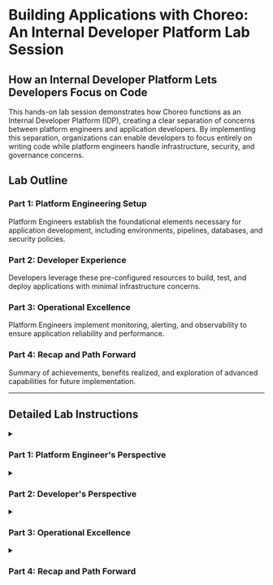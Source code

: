 # Building Applications with Choreo: An Internal Developer Platform Lab Session

## How an Internal Developer Platform Lets Developers Focus on Code

This hands-on lab session demonstrates how Choreo functions as an Internal Developer Platform (IDP), creating a clear separation of concerns between platform engineers and application developers. By implementing this separation, organizations can enable developers to focus entirely on writing code while platform engineers handle infrastructure, security, and governance concerns.

## Lab Outline

### Part 1: Platform Engineering Setup
Platform Engineers establish the foundational elements necessary for application development, including environments, pipelines, databases, and security policies.

### Part 2: Developer Experience
Developers leverage these pre-configured resources to build, test, and deploy applications with minimal infrastructure concerns.

### Part 3: Operational Excellence
Platform Engineers implement monitoring, alerting, and observability to ensure application reliability and performance.

### Part 4: Recap and Path Forward
Summary of achievements, benefits realized, and exploration of advanced capabilities for future implementation.

---

## Detailed Lab Instructions

<details>
<summary><h3>Part 1: Platform Engineer's Perspective</h3></summary>

#### 1. Sign Up to Choreo
- Navigate to the [Choreo console](https://console.choreo.dev/).
- Click "Sign Up" if you don't already have an account.
- Select your authentication method (GitHub, Google, Microsoft, or email).
- Follow onboarding steps to create and configure your organization.
- Choose an organization name that reflects your company identity and is URL-friendly.
- Once logged in for the first time, select the "Platform Engineer (PE)" perspective. If you already have an organization set up, you can select the "PE" perspective from the dropdown menu at the top-right corner of the Choreo Console.

#### 2. Explore Platform Engineering Perspective Overview
- Centralized Data Plane Management: Clearly shows active/inactive data planes and their status.
- Built-in Environments: Easily view multiple environments (development, production).
- Comprehensive Insights: Quickly access operational insights for proactive troubleshooting.
- Integrated CD Pipelines: Default pipelines visible, simplifying deployment management.
- Egress and Workflow Controls: Configure security and automation workflows efficiently.

#### 3. Create a New Environment
- From the left-hand menu, click on Infrastructure, then select Environments.
- Examine existing environments (Development, Production) and their configurations.
- Click + Create Environment.
- Provide details for the new environment:
  - Name: Staging
  - Data Plane: e.g., Choreo Cloud US Dataplane
  - DNS Prefix: staging
- Review the automatically generated DNS URL.
- Decide if it's a production environment (leave unchecked for Staging).
- Click Create to provision the environment.
- Verify the new environment appears in your environment list.

#### 4. Update the Default CD Pipeline to Include the Staging Environment
- Navigate to DevOps → CD Pipelines from the Choreo navigation menu.
- Examine the existing CD Pipeline configuration, typically showing deployment from Development directly to Production.
- Click on the edit (✏️) icon next to the existing pipeline, such as "Default US Deployment Pipeline."
- Click on the "+" symbol between Development and Production environments.
- From the dropdown, select the newly created Staging environment.
- Review and confirm the pipeline sequence:
  - Development → Staging → Production
- Click Update to save your changes.
- Verify the pipeline now correctly shows deployment flows from Development → Staging → Production.

#### 5. Manage Team Access
- Navigate to Project Settings > Team.
- Invite "Joe" as a team member with "Project Admin" and "Developer" roles.
- Configure appropriate role-based permissions.

#### 6. Enable Environment Promotion Workflow
- Navigate to Governance → Workflows from the Choreo navigation menu.
- Locate the workflow named Environment Promotion.
- Toggle the Status switch to enable the workflow.
- Under Roles, select roles responsible for approving environment promotions (e.g., Admin, Project Admin, Choreo DevOps).
- Click Save to finalize your workflow configuration.
- Confirm that the workflow status is now enabled (green toggle).

#### 7. Provision Resources
- Navigate to DB & Services → Databases.
- Click + Create.
- Select PostgreSQL as the database type.
- Enter a meaningful service name (e.g., NonProductionPSQLServer).
- Click Next.
- Choose your preferred cloud provider and select a region close to your development team (e.g., United States).
- Select a suitable service plan for development purposes (e.g., Hobbyist).
- Review the configuration details and click Create to provision the database.
- Wait until the status changes from Creating to Active.
- Securely copy essential connection details (Host URL, Port, Default User, Default Database Name, Password).
- Securely store and share connection details with developers.

#### 8. Configure Security Policies
- Navigate to Governance → Egress Control from the Choreo navigation menu.
- Click + Create to set up a new egress policy.
- Select Deny All to block all egress traffic by default.
- Add an allow rule named Allow PSQL Server Access.
- Enter the PostgreSQL database server destination (host).
- Click Add Rule and confirm the rule appears correctly.
- Verify the policy is active and restricts outbound traffic only to the allowed PostgreSQL server.

#### 9. Invite Team Members
- Invite Team Members to the Developer Portal
  - Navigate to User Management → Users from the navigation panel.
  - Click + Invite Users at the top-right corner.
  - Enter email addresses for developers and relevant stakeholders.
  - Assign appropriate roles:
    - Developers: select "Developer" group.
    - Project Admins: select "Project Admin" group.
    - Architects: select or create the "Architect" group if necessary.
  - Verify emails and selected groups, then click Invite.
  - Confirm invitations under the Pending Invitations tab.
  - Invited team members will receive emails with instructions to join and start working.

</details>

<details>
<summary><h3>Part 2: Developer's Perspective</h3></summary>

#### 1. Access and Orientation
- Accept the invitation to join the Choreo project
- Complete onboarding steps:
  - Set up account and preferences
  - Install required CLI tools
  - Configure local development environment
- Explore the pre-configured environments and resources:
  - Review the development environment
  - Examine the staging environment
  - Understand the pipeline configuration
- Review documentation provided by the Platform Engineer

#### 2. Application Development
- Clone the application repository:
  - `git clone <repository-url>`
  - Set up local development environment
- Use the database connection details provided by the Platform Engineer:
  - Configure application to connect to the database
  - Set up appropriate connection pooling
  - Implement data access layer
- Implement key features:
  - User authentication and authorization
  - Customer data management
  - Reporting functionality

#### 3. Deployment and Testing
- Push code changes to trigger the CI/CD pipeline:
  - Commit and push changes to feature branch
  - Create pull request for review
  - Merge changes to main branch after approval
- Monitor the build and deployment process:
  - Track pipeline execution in Choreo dashboard
  - Review build logs and test results
  - Address any pipeline failures
- Verify application functionality in the staging environment:
  - Test key workflows
  - Validate database interactions
  - Ensure security policies are not violated

#### 4. Iterative Development
- Make code changes based on testing feedback:
  - Fix identified bugs
  - Refine user interfaces
  - Optimize performance
- Experience the streamlined development workflow:
  - Focus on code without infrastructure concerns
  - Rely on automated pipelines for testing and deployment
  - Leverage pre-configured environments
- Iterate rapidly on application features:
  - Implement new capabilities
  - Refine existing functionality
  - Improve user experience

</details>

<details>
<summary><h3>Part 3: Operational Excellence</h3></summary>

#### 1. Monitoring and Observability
- Platform Engineer navigates to the **Observability** section
- Set up comprehensive monitoring for:
  - Application health metrics:
    - Endpoint availability
    - Response times
    - Error rates
  - Resource utilization:
    - CPU and memory usage
    - Database connection pool status
    - Storage consumption
  - Business metrics:
    - Transaction volumes
    - User engagement
    - Feature usage

#### 2. Alert Configuration
- Create proactive alerts for:
  - Pipeline issues:
    - Failed deployments
    - Test failures
    - Build errors
  - Resource threshold breaches:
    - CPU utilization > 80%
    - Memory consumption > 85%
    - Database connections > 75%
  - Application-specific alerts:
    - Error rate spikes
    - Slow response times
    - Authentication failures
  - Configure notification channels:
    - Email alerts for critical issues
    - Slack notifications for team awareness
    - SMS alerts for urgent problems

#### 3. Continuous Improvement
- Review metrics and logs to identify optimization opportunities:
  - Analyze performance bottlenecks
  - Identify resource inefficiencies
  - Detect potential security issues
- Refine environment configurations:
  - Adjust resource allocations based on actual usage
  - Update environment variables for better performance
  - Optimize database settings
- Update pipeline steps for improved efficiency:
  - Parallelize compatible build steps
  - Optimize test execution
  - Implement caching strategies

</details>

<details>
<summary><h3>Part 4: Recap and Path Forward</h3></summary>

#### 1. Review of Achievements
- Demonstrate the completed application:
  - Showcase key features
  - Highlight performance metrics
  - Demonstrate scalability
- Analyze the benefits realized:
  - Reduced time-to-market for features
  - Improved code quality
  - Enhanced operational reliability
- Discuss the separation of concerns:
  - Platform Engineer focus on infrastructure
  - Developer focus on application code
  - Reduction in cross-domain context switching

</details>